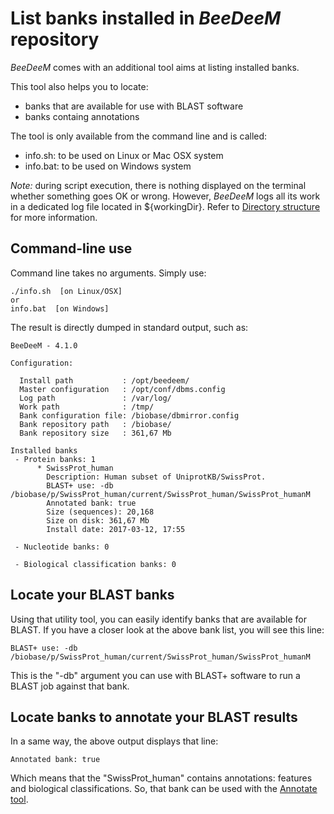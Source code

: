 # List banks installed in _BeeDeeM_ repository

_BeeDeeM_ comes with an additional tool aims at listing installed banks. 

This tool also helps you to locate:

* banks that are available for use with BLAST software
* banks containg annotations

The tool is only available from the command line and is called:

* info.sh: to be used on Linux or Mac OSX system
* info.bat: to be used on Windows system

*Note:* during script execution, there is nothing displayed on the terminal whether something goes OK or wrong. However, *BeeDeeM* logs all its work in a dedicated log file located in ${workingDir}. Refer to [Directory structure](/directory_structure.md) for more information.

## Command-line use

Command line takes no arguments. Simply use:

    ./info.sh  [on Linux/OSX]
    or
    info.bat  [on Windows]

The result is directly dumped in standard output, such as:

```
BeeDeeM - 4.1.0

Configuration:

  Install path           : /opt/beedeem/
  Master configuration   : /opt/conf/dbms.config
  Log path               : /var/log/
  Work path              : /tmp/
  Bank configuration file: /biobase/dbmirror.config
  Bank repository path   : /biobase/
  Bank repository size   : 361,67 Mb

Installed banks
 - Protein banks: 1
      * SwissProt_human
        Description: Human subset of UniprotKB/SwissProt.
        BLAST+ use: -db /biobase/p/SwissProt_human/current/SwissProt_human/SwissProt_humanM
        Annotated bank: true
        Size (sequences): 20,168
        Size on disk: 361,67 Mb
        Install date: 2017-03-12, 17:55
  
 - Nucleotide banks: 0

 - Biological classification banks: 0
```

## Locate your BLAST banks

Using that utility tool, you can easily identify banks that are available for BLAST. If you have a closer look at the above bank list, you will see this line:

```
BLAST+ use: -db /biobase/p/SwissProt_human/current/SwissProt_human/SwissProt_humanM
```

This is the "-db" argument you can use with BLAST+ software to run a BLAST job against that bank.

## Locate banks to annotate your BLAST results

In a same way, the above output displays that line:

```
Annotated bank: true
```

Which means that the "SwissProt_human" contains annotations: features and biological classifications. So, that bank can be used with the [Annotate tool](/utility/cmdline-annotate.md).
